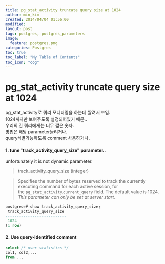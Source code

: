 ```yaml
---
title: pg_stat_activity truncate query size at 1024
author: min_kim
created: 2014/04/04 01:56:00
modified:
layout: post
tags: postgres, postgres_parameters
image:
  feature: postgres.png
categories: Postgres
toc: true
toc_label: "My Table of Contents"
toc_icon: "cog"
---
```



# pg_stat_activity truncate query size at 1024

pg_stat_activity로 쿼리 모니터링을 하는데 짤려서 보임.  
1024까지만 보여주도록 설정되어있기 때문..  
우리의 긴 쿼리에게는 너무 짧은 숫자.  
방법은 해당 parameter늘리거나.  
query식별가능하도록 comment 사용하거나.  


#### 1. tune "track_activity_query_size" parameter..
unfortunately it is not dynamic parameter.
> track_activity_query_size (integer)

> Specifies the number of bytes reserved to track the currently executing command for each active session, for the `pg_stat_activity`.`current_query` field. The default value is 1024. _This parameter can only be set at server start._

```sql
postgres=# show track_activity_query_size;  
 track_activity_query_size   
---------------------------  
 1024  
(1 row)  
```
#### 2. Use query-identified comment
```sql
select /* user statistics */  
col1, col2,...  
from ...
```
